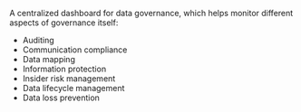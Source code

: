 A centralized dashboard for data governance, which helps monitor different aspects of governance itself:
* Auditing
* Communication compliance
* Data mapping
* Information protection
* Insider risk management
* Data lifecycle management
* Data loss prevention